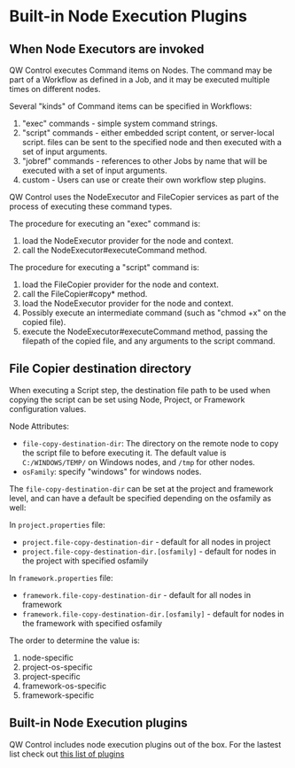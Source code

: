 # Built-in Node Execution Plugins

## When Node Executors are invoked

QW Control executes Command items on Nodes. The command may be part of a Workflow as defined
in a Job, and it may be executed multiple times on different nodes.

Several "kinds" of Command items can be specified in Workflows:

1. "exec" commands - simple system command strings.
2. "script" commands - either embedded script content, or server-local script.
   files can be sent to the specified node and then executed with a set of input arguments.
3. "jobref" commands - references to other Jobs by name that will be executed with
   a set of input arguments.
4. custom - Users can use or create their own workflow step plugins.

QW Control uses the NodeExecutor and FileCopier services as part of the process of
executing these command types.

The procedure for executing an "exec" command is:

1. load the NodeExecutor provider for the node and context.
2. call the NodeExecutor#executeCommand method.

The procedure for executing a "script" command is:

1. load the FileCopier provider for the node and context.
2. call the FileCopier#copy\* method.
3. load the NodeExecutor provider for the node and context.
4. Possibly execute an intermediate command (such as "chmod +x" on the copied file).
5. execute the NodeExecutor#executeCommand method, passing the filepath of the
   copied file, and any arguments to the script command.

## File Copier destination directory

When executing a Script step, the destination file path to be used when copying the script can be set using Node, Project, or Framework configuration values.

Node Attributes:

- `file-copy-destination-dir`: The directory on the remote node to copy the script file to before executing it. The default value is `C:/WINDOWS/TEMP/` on Windows nodes, and `/tmp` for other nodes.
- `osFamily`: specify "windows" for windows nodes.

The `file-copy-destination-dir` can be set at the project and framework level, and can have a default be specified depending on the osfamily as well:

In `project.properties` file:

- `project.file-copy-destination-dir` - default for all nodes in project
- `project.file-copy-destination-dir.[osfamily]` - default for nodes in the project with specified osfamily

In `framework.properties` file:

- `framework.file-copy-destination-dir` - default for all nodes in framework
- `framework.file-copy-destination-dir.[osfamily]` - default for nodes in the framework with specified osfamily

The order to determine the value is:

1. node-specific
2. project-os-specific
3. project-specific
4. framework-os-specific
5. framework-specific

## Built-in Node Execution plugins

QW Control includes node execution plugins out of the box.  For the lastest list check out [this list of plugins](/plugins)



